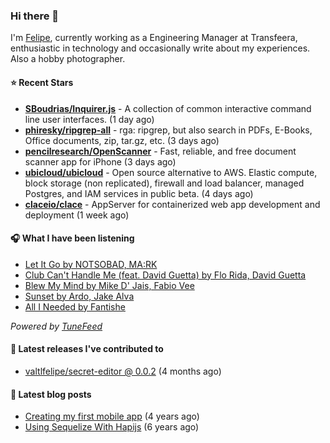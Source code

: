 ### Hi there 👋

I'm [Felipe](https://felipevm.com), currently working as a Engineering Manager at Transfeera, enthusiastic in technology and occasionally write about my experiences. Also a hobby photographer.

#### ⭐ Recent Stars
- **[SBoudrias/Inquirer.js](https://github.com/SBoudrias/Inquirer.js)** - A collection of common interactive command line user interfaces. (1 day ago)
- **[phiresky/ripgrep-all](https://github.com/phiresky/ripgrep-all)** - rga: ripgrep, but also search in PDFs, E-Books, Office documents, zip, tar.gz, etc. (3 days ago)
- **[pencilresearch/OpenScanner](https://github.com/pencilresearch/OpenScanner)** - Fast, reliable, and free document scanner app for iPhone (3 days ago)
- **[ubicloud/ubicloud](https://github.com/ubicloud/ubicloud)** - Open source alternative to AWS. Elastic compute, block storage (non replicated), firewall and load balancer, managed Postgres, and IAM services in public beta. (4 days ago)
- **[claceio/clace](https://github.com/claceio/clace)** - AppServer for containerized web app development and deployment (1 week ago)

#### 🎧 What I have been listening
- [Let It Go by NOTSOBAD, MA:RK](https://open.spotify.com/track/4madkqL1bB8rweDVBG8FvR)
- [Club Can&#39;t Handle Me (feat. David Guetta) by Flo Rida, David Guetta](https://open.spotify.com/track/6ebkx7Q5tTxrCxKq4GYj0Y)
- [Blew My Mind by Mike D&#39; Jais, Fabio Vee](https://open.spotify.com/track/5lppspIY80fgqiYVZsbaAw)
- [Sunset by Ardo, Jake Alva](https://open.spotify.com/track/6oPSRZuGXBtyFRAGO7J5yD)
- [All I Needed by Fantishe](https://open.spotify.com/track/74kURLYGDFMv71yySlb394)

_Powered by [TuneFeed](https://tunefeed.app?ref=valtlfelipe-gh-profile)_ 

#### 🚀 Latest releases I've contributed to


- [valtlfelipe/secret-editor @ 0.0.2](https://github.com/valtlfelipe/secret-editor/releases/tag/0.0.2) (4 months ago)

#### 📄 Latest blog posts
- [Creating my first mobile app](https://felipevm.com/posts/creating-my-first-mobile-app/) (4 years ago)
- [Using Sequelize With Hapijs](https://felipevm.com/posts/using-sequelize-with-hapijs/) (6 years ago)
